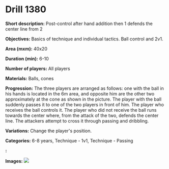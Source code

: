 # Drill 1380

**Short description:**
Post-control after hand addition then 1 defends the center line from 2

**Objectives:**
Basics of technique and individual tactics. Ball control and 2v1.

**Area (mxm):**
40x20

**Duration (min):**
6-10

**Number of players:**
All players

**Materials:**
Balls, cones

**Progression:**
The three players are arranged as follows: one with the ball in his hands is located in the 6m area, and opposite him are the other two approximately at the cone as shown in the picture. The player with the ball suddenly passes it to one of the two players in front of him. The player who receives the ball controls it. The player who did not receive the ball runs towards the center where, from the attack of the two, defends the center line. The attackers attempt to cross it through passing and dribbling.

**Variations:**
Change the player's position.

**Categories:**
6-8 years, Technique - 1v1, Technique - Passing

**:**


**Images:**
![](https://www.coachingfutsal.com/\images\3aee1546-0e0c-4d0a-b05e-2bda9e8ef572_184.png)

